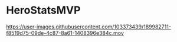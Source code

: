 # HeroStatsMVP

https://user-images.githubusercontent.com/103373439/189982711-f8519d75-09de-4c87-8a61-1408396e384c.mov
